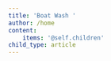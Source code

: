 ```yaml
---
title: 'Boat Wash '
author: /home
content:
    items: '@self.children'
child_type: article
---
```


